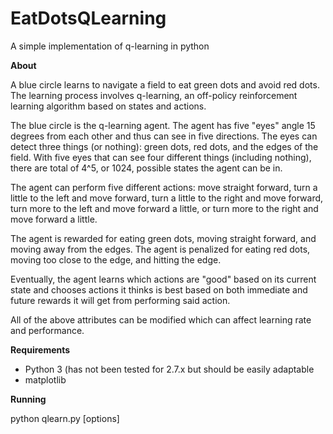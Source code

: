 # EatDotsQLearning
A simple implementation of q-learning in python

**About**

A blue circle learns to navigate a field to eat green dots and avoid red dots. The learning process involves q-learning, an off-policy reinforcement learning algorithm based on states and actions. 

The blue circle is the q-learning agent. The agent has five "eyes" angle 15 degrees from each other and thus can see in five directions. The eyes can detect three things (or nothing): green dots, red dots, and the edges of the field. With five eyes that can see four different things (including nothing), there are total of 4^5, or 1024, possible states the agent can be in.

The agent can perform five different actions: move straight forward, turn a little to the left and move forward, turn a little to the right and move forward, turn more to the left and move forward a little, or turn more to the right and move forward a little.

The agent is rewarded for eating green dots, moving straight forward, and moving away from the edges. The agent is penalized for eating red dots, moving too close to the edge, and hitting the edge.

Eventually, the agent learns which actions are "good" based on its current state and chooses actions it thinks is best based on both immediate and future rewards it will get from performing said action.

All of the above attributes can be modified which can affect learning rate and performance. 

**Requirements**
- Python 3 (has not been tested for 2.7.x but should be easily adaptable
- matplotlib

**Running**

python qlearn.py [options]
